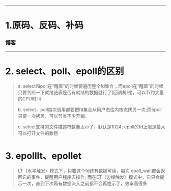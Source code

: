 ------
# 1.原码、反码、补码
### [博客](http://www.cnblogs.com/zhangziqiu/archive/2011/03/30/ComputerCode.html)

------

# 2. select、poll、epoll的区别

> a. select和poll在“醒着”的时候要遍历整个fd集合；而epoll在“醒着”的时候只要判断一下就绪链表是否有就绪的数据就行了(回调机制)，可以节约大量的CPU时间
> 
> b. select，poll每次调用都要把fd集合从用户态往内核态拷贝一次;而epoll只要一次拷贝，可以节省不少开销。
>
> c. select支持的文件描述符数量太小了，默认是1024; epoll的fd上限是最大可以打开文件的数目

# 3. epolllt、epollet

> LT（水平触发）模式下，只要这个fd还有数据可读，每次 epoll_wait都会返回它的事件，提醒用户程序去操作; 而在ET（边缘触发）模式中，它只会提示一次，直到下次再有数据流入之前都不会再提示了，效率高很多